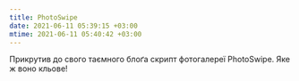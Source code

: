 ```yaml
---
title: PhotoSwipe
date: 2021-06-11 05:39:15 +03:00
mtime: 2021-06-11 05:40:42 +03:00
---
```


Прикрутив до свого таємного блоґа скрипт фотогалереї PhotoSwipe. Яке ж воно кльове!
